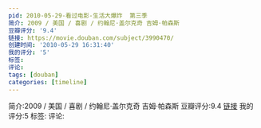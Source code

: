 ```yaml
---
pid: 2010-05-29-看过电影-生活大爆炸  第三季
简介: 2009 / 美国 / 喜剧 / 约翰尼·盖尔克奇 吉姆·帕森斯
豆瓣评分: '9.4'
链接: https://movie.douban.com/subject/3990470/
创建时间: '2010-05-29 16:31:40'
我的评分: '5'
标签:
评论:
tags: [douban]
categories: [timeline]
---
```

简介:2009 / 美国 / 喜剧 / 约翰尼·盖尔克奇 吉姆·帕森斯
豆瓣评分:9.4
[链接](https://movie.douban.com/subject/3990470/)
我的评分:5
标签:
评论:
